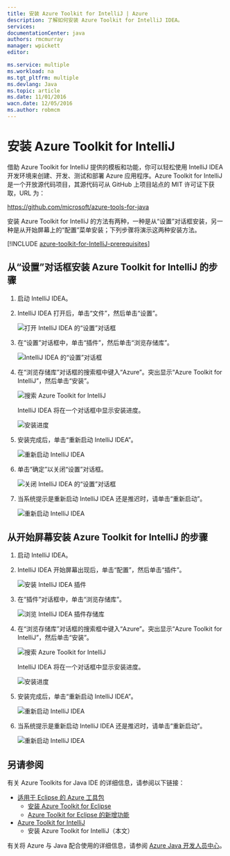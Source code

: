 ```yaml
---
title: 安装 Azure Toolkit for IntelliJ | Azure
description: 了解如何安装 Azure Toolkit for IntelliJ IDEA。
services: 
documentationCenter: java
authors: rmcmurray
manager: wpickett
editor: 

ms.service: multiple
ms.workload: na
ms.tgt_pltfrm: multiple
ms.devlang: Java
ms.topic: article
ms.date: 11/01/2016
wacn.date: 12/05/2016
ms.author: robmcm
---
```


# 安装 Azure Toolkit for IntelliJ
借助 Azure Toolkit for IntelliJ 提供的模板和功能，你可以轻松使用 IntelliJ IDEA 开发环境来创建、开发、测试和部署 Azure 应用程序。Azure Toolkit for IntelliJ 是一个开放源代码项目，其源代码可从 GitHub 上项目站点的 MIT 许可证下获取，URL 为：

<https://github.com/microsoft/azure-tools-for-java>

安装 Azure Toolkit for IntelliJ 的方法有两种，一种是从“设置”对话框安装，另一种是从开始屏幕上的“配置”菜单安装；下列步骤将演示这两种安装方法。

[!INCLUDE [azure-toolkit-for-IntelliJ-prerequisites](../includes/azure-toolkit-for-intellij-prerequisites.md)]

## 从“设置”对话框安装 Azure Toolkit for IntelliJ 的步骤
1. 启动 IntelliJ IDEA。
2. IntelliJ IDEA 打开后，单击“文件”，然后单击“设置”。

    ![打开 IntelliJ IDEA 的“设置”对话框][01a]
3. 在“设置”对话框中，单击“插件”，然后单击“浏览存储库”。

    ![IntelliJ IDEA 的“设置”对话框][02a]
4. 在“浏览存储库”对话框的搜索框中键入“Azure”。突出显示“Azure Toolkit for IntelliJ”，然后单击“安装”。

    ![搜索 Azure Toolkit for IntelliJ][03]

    IntelliJ IDEA 将在一个对话框中显示安装进度。

    ![安装进度][04]
5. 安装完成后，单击“重新启动 IntelliJ IDEA”。

    ![重新启动 IntelliJ IDEA][05]
6. 单击“确定”以关闭“设置”对话框。

    ![关闭 IntelliJ IDEA 的“设置”对话框][06]
7. 当系统提示是重新启动 IntelliJ IDEA 还是推迟时，请单击“重新启动”。

    ![重新启动 IntelliJ IDEA][07]

## 从开始屏幕安装 Azure Toolkit for IntelliJ 的步骤
1. 启动 IntelliJ IDEA。
2. IntelliJ IDEA 开始屏幕出现后，单击“配置”，然后单击“插件”。

    ![安装 IntelliJ IDEA 插件][01b]
3. 在“插件”对话框中，单击“浏览存储库”。

    ![浏览 IntelliJ IDEA 插件存储库][02b]
4. 在“浏览存储库”对话框的搜索框中键入“Azure”。突出显示“Azure Toolkit for IntelliJ”，然后单击“安装”。

    ![搜索 Azure Toolkit for IntelliJ][03]

    IntelliJ IDEA 将在一个对话框中显示安装进度。

    ![安装进度][04]
5. 安装完成后，单击“重新启动 IntelliJ IDEA”。

    ![重新启动 IntelliJ IDEA][05]
6. 当系统提示是重新启动 IntelliJ IDEA 还是推迟时，请单击“重新启动”。

    ![重新启动 IntelliJ IDEA][07]

## 另请参阅
有关 Azure Toolkits for Java IDE 的详细信息，请参阅以下链接：

- [适用于 Eclipse 的 Azure 工具包]
  - [安装 Azure Toolkit for Eclipse]
  - [Azure Toolkit for Eclipse 的新增功能]
- [Azure Toolkit for IntelliJ]
  - 安装 Azure Toolkit for IntelliJ（本文）

有关将 Azure 与 Java 配合使用的详细信息，请参阅 [Azure Java 开发人员中心]。

<!-- URL List -->

[适用于 Eclipse 的 Azure 工具包]: ./azure-toolkit-for-eclipse.md
[Azure Toolkit for IntelliJ]: ./azure-toolkit-for-intellij.md
[在 Eclipse 中创建 Azure 的 Hello World Web 应用]: /documentation/articles/app-service-web-eclipse-create-hello-world-web-app/
[在 IntelliJ 中创建 Azure 的 Hello World Web 应用]: /documentation/articles/app-service-web-intellij-create-hello-world-web-app/
[安装 Azure Toolkit for Eclipse]: ./azure-toolkit-for-eclipse-installation.md
[Azure Toolkit for Eclipse 的新增功能]: ./azure-toolkit-for-eclipse-whats-new.md

[Azure Java 开发人员中心]: /develop/java/

<!-- IMG List -->

[01a]: ./media/azure-toolkit-for-intellij-installation/01-intellij-file-settings.png
[01b]: ./media/azure-toolkit-for-intellij-installation/01-intellij-configure-dropdown.png
[02a]: ./media/azure-toolkit-for-intellij-installation/02-intellij-settings-dialog.png
[02b]: ./media/azure-toolkit-for-intellij-installation/02-intellij-plugins-dialog.png
[03]: ./media/azure-toolkit-for-intellij-installation/03-intellij-browse-repositories.png
[04]: ./media/azure-toolkit-for-intellij-installation/04-install-progress.png
[05]: ./media/azure-toolkit-for-intellij-installation/05-restart-intellij.png
[06]: ./media/azure-toolkit-for-intellij-installation/06-intellij-settings-dialog.png
[07]: ./media/azure-toolkit-for-intellij-installation/07-restart-intellij.png

<!---HONumber=Mooncake_1128_2016-->